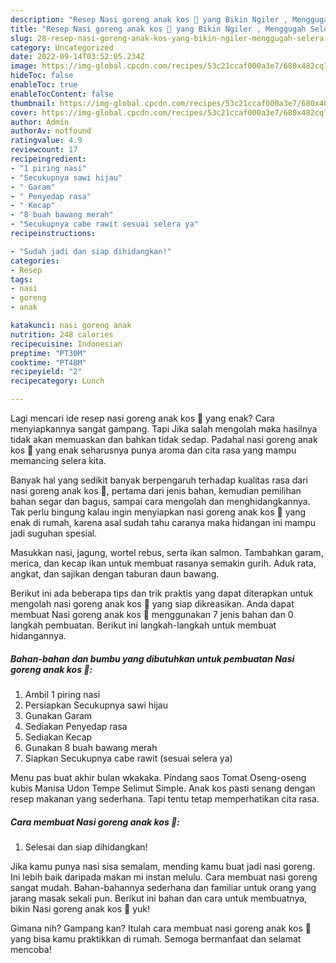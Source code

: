 ```yaml
---
description: "Resep Nasi goreng anak kos 🤭 yang Bikin Ngiler , Menggugah Selera"
title: "Resep Nasi goreng anak kos 🤭 yang Bikin Ngiler , Menggugah Selera"
slug: 28-resep-nasi-goreng-anak-kos-yang-bikin-ngiler-menggugah-selera
category: Uncategorized
date: 2022-09-14T03:52:05.234Z
image: https://img-global.cpcdn.com/recipes/53c21ccaf000a3e7/680x482cq70/nasi-goreng-anak-kos-foto-resep-utama.jpg
hideToc: false
enableToc: true
enableTocContent: false
thumbnail: https://img-global.cpcdn.com/recipes/53c21ccaf000a3e7/680x482cq70/nasi-goreng-anak-kos-foto-resep-utama.jpg
cover: https://img-global.cpcdn.com/recipes/53c21ccaf000a3e7/680x482cq70/nasi-goreng-anak-kos-foto-resep-utama.jpg
author: Admin
authorAv: notfound
ratingvalue: 4.9
reviewcount: 17
recipeingredient:
- "1 piring nasi"
- "Secukupnya sawi hijau"
- " Garam"
- " Penyedap rasa"
- " Kecap"
- "8 buah bawang merah"
- "Secukupnya cabe rawit sesuai selera ya"
recipeinstructions:

- "Sudah jadi dan siap dihidangkan!"
categories:
- Resep
tags:
- nasi
- goreng
- anak

katakunci: nasi goreng anak 
nutrition: 248 calories
recipecuisine: Indonesian
preptime: "PT30M"
cooktime: "PT48M"
recipeyield: "2"
recipecategory: Lunch

---
```



Lagi mencari ide resep nasi goreng anak kos 🤭 yang enak? Cara menyiapkannya sangat gampang. Tapi Jika salah mengolah maka hasilnya tidak akan memuaskan dan bahkan tidak sedap. Padahal nasi goreng anak kos 🤭 yang enak seharusnya punya aroma dan cita rasa yang mampu memancing selera kita.


Banyak hal yang sedikit banyak berpengaruh terhadap kualitas rasa dari nasi goreng anak kos 🤭, pertama dari jenis bahan, kemudian pemilihan bahan segar dan bagus, sampai cara mengolah dan menghidangkannya. Tak perlu bingung kalau ingin menyiapkan nasi goreng anak kos 🤭 yang enak di rumah, karena asal sudah tahu caranya maka hidangan ini mampu jadi suguhan spesial.

Masukkan nasi, jagung, wortel rebus, serta ikan salmon. Tambahkan garam, merica, dan kecap ikan untuk membuat rasanya semakin gurih. Aduk rata, angkat, dan sajikan dengan taburan daun bawang.


Berikut ini ada beberapa tips dan trik praktis yang dapat diterapkan untuk mengolah nasi goreng anak kos 🤭 yang siap dikreasikan. Anda dapat membuat Nasi goreng anak kos 🤭 menggunakan 7 jenis bahan dan 0 langkah pembuatan. Berikut ini langkah-langkah untuk membuat hidangannya.

<!--inarticleads1-->

##### Bahan-bahan dan bumbu yang dibutuhkan untuk pembuatan Nasi goreng anak kos 🤭:

1. Ambil 1 piring nasi
1. Persiapkan Secukupnya sawi hijau
1. Gunakan  Garam
1. Sediakan  Penyedap rasa
1. Sediakan  Kecap
1. Gunakan 8 buah bawang merah
1. Siapkan Secukupnya cabe rawit (sesuai selera ya)


Menu pas buat akhir bulan wkakaka. Pindang saos Tomat Oseng-oseng kubis Manisa Udon Tempe Selimut Simple. Anak kos pasti senang dengan resep makanan yang sederhana. Tapi tentu tetap memperhatikan cita rasa. 

<!--inarticleads2-->

##### Cara membuat Nasi goreng anak kos 🤭:


1. Selesai dan siap dihidangkan!

Jika kamu punya nasi sisa semalam, mending kamu buat jadi nasi goreng. Ini lebih baik daripada makan mi instan melulu. Cara membuat nasi goreng sangat mudah. Bahan-bahannya sederhana dan familiar untuk orang yang jarang masak sekali pun. Berikut ini bahan dan cara untuk membuatnya, bikin Nasi goreng anak kos 🤭 yuk! 

Gimana nih? Gampang kan? Itulah cara membuat nasi goreng anak kos 🤭 yang bisa kamu praktikkan di rumah. Semoga bermanfaat dan selamat mencoba!
